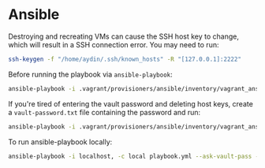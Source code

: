 # Ansible

Destroying and recreating VMs can cause the SSH host key to change, which will result in a SSH connection error. You may need to run:
```bash
ssh-keygen -f "/home/aydin/.ssh/known_hosts" -R "[127.0.0.1]:2222"
```

Before running the playbook via `ansible-playbook`:
```bash
ansible-playbook -i .vagrant/provisioners/ansible/inventory/vagrant_ansible_inventory playbook.yml --ask_vault_pass
```

If you're tired of entering the vault password and deleting host keys, create a `vault-password.txt` file containing the password and run:
```bash
ansible-playbook -i .vagrant/provisioners/ansible/inventory/vagrant_ansible_inventory playbook.yml --vault-password-file vault-password.txt -e "ansible_ssh_common_args='-o StrictHostKeyChecking=no'"
```

To run ansible-playbook locally:
```bash
ansible-playbook -i localhost, -c local playbook.yml --ask-vault-pass -e "ansible_user=[my-user-here]"
```
